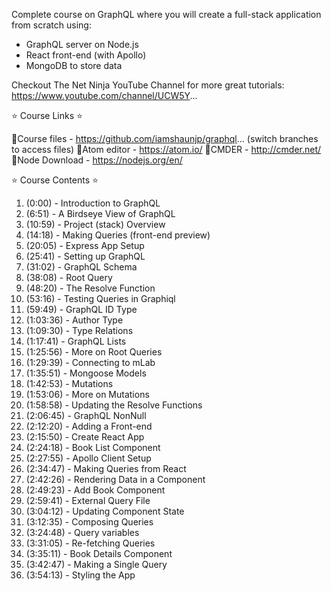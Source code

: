 Complete course on GraphQL where you will create a full-stack application from scratch using:
- GraphQL server on Node.js
- React front-end (with Apollo)
- MongoDB to store data

Checkout The Net Ninja YouTube Channel for more great tutorials: https://www.youtube.com/channel/UCW5Y...

⭐️ Course Links ⭐️

🔗Course files - https://github.com/iamshaunjp/graphql... (switch branches to access files)
🔗Atom editor - https://atom.io/
🔗CMDER - http://cmder.net/
🔗Node Download - https://nodejs.org/en/

⭐️ Course Contents ⭐️

1. (0:00) -  Introduction to GraphQL
2. (6:51) -  A Birdseye View of GraphQL
3. (10:59) -  Project (stack) Overview
4. (14:18) -  Making Queries (front-end preview)
5. (20:05) -  Express App Setup
6. (25:41) -  Setting up GraphQL
7. (31:02) -  GraphQL Schema
8. (38:08) -  Root Query
9. (48:20) -  The Resolve Function
10. (53:16) -  Testing Queries in Graphiql
11. (59:49) -  GraphQL ID Type
12. (1:03:36) -  Author Type
13. (1:09:30) -  Type Relations
14. (1:17:41) -  GraphQL Lists
15. (1:25:56) -  More on Root Queries
16. (1:29:39) -  Connecting to mLab
17. (1:35:51) -  Mongoose Models
18. (1:42:53) -  Mutations
19. (1:53:06) -  More on Mutations
20. (1:58:58) -  Updating the Resolve Functions
21. (2:06:45) -  GraphQL NonNull
22. (2:12:20) -  Adding a Front-end
23. (2:15:50) -  Create React App
24. (2:24:18) -  Book List Component
25. (2:27:55) -  Apollo Client Setup
26. (2:34:47) -  Making Queries from React
27. (2:42:26) -  Rendering Data in a Component
28. (2:49:23) -  Add Book Component
29. (2:59:41) -  External Query File
30. (3:04:12) -  Updating Component State
31. (3:12:35) -  Composing Queries
32. (3:24:48) -  Query variables
33. (3:31:05) -  Re-fetching Queries
34. (3:35:11) -  Book Details Component
35. (3:42:47) -  Making a Single Query
36. (3:54:13) -  Styling the App